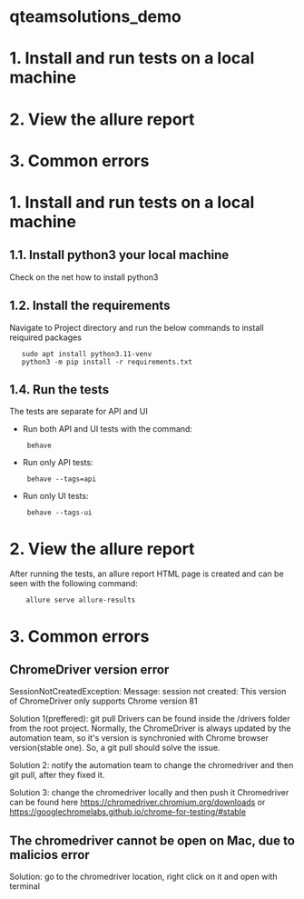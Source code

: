 # qteamsolutions_demo

# 1. Install and run tests on a local machine
# 2. View the allure report
# 3. Common errors


# 1. Install and run tests on a local machine

## 1.1. Install python3 your local machine
Check on the net how to install python3

## 1.2. Install the requirements
Navigate to Project directory and run the below commands to install reiquired packages

	   sudo apt install python3.11-venv
       python3 -m pip install -r requirements.txt

## 1.4. Run the tests
The tests are separate for API and UI
 - Run both API and UI tests with the command:

        behave

 - Run only API tests:

        behave --tags=api

 - Run only UI tests:

        behave --tags-ui


# 2. View the allure report 
After running the tests, an allure report HTML page is created and can be seen with the following command:

        allure serve allure-results


# 3. Common errors

##  ChromeDriver version error
SessionNotCreatedException: Message: session not created: This version of ChromeDriver only supports Chrome version 81

Solution 1(preffered): git pull
Drivers can be found inside the /drivers folder from the root project. 
Normally, the ChromeDriver is always updated by the automation team, so it's version is synchronied with Chrome browser version(stable one).
So, a git pull should solve the issue.

Solution 2: notify the automation team to change the chromedriver and then git pull, after they fixed it.

Solution 3: change the chromedriver locally and then push it
Chromedriver can be found here https://chromedriver.chromium.org/downloads or https://googlechromelabs.github.io/chrome-for-testing/#stable

## The chromedriver cannot be open on Mac, due to malicios error
Solution: go to the chromedriver location, right click on it and open with terminal